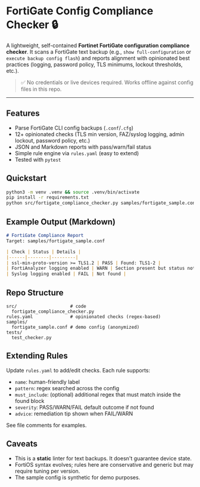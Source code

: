 # FortiGate Config Compliance Checker 🔒

A lightweight, self-contained **Fortinet FortiGate configuration compliance checker**.
It scans a FortiGate text backup (e.g., `show full-configuration` or `execute backup config flash`) and reports
alignment with opinionated best practices (logging, password policy, TLS minimums, lockout thresholds, etc.).

> ✅ No credentials or live devices required. Works offline against config files in this repo.

---

## Features
- Parse FortiGate CLI config backups (`.conf`/`.cfg`)
- 12+ opinionated checks (TLS min version, FAZ/syslog logging, admin lockout, password policy, etc.)
- JSON and Markdown reports with pass/warn/fail status
- Simple rule engine via `rules.yaml` (easy to extend)
- Tested with `pytest`

## Quickstart
```bash
python3 -m venv .venv && source .venv/bin/activate
pip install -r requirements.txt
python src/fortigate_compliance_checker.py samples/fortigate_sample.conf --md report.md --json report.json
```

## Example Output (Markdown)
```markdown
# FortiGate Compliance Report
Target: samples/fortigate_sample.conf

| Check | Status | Details |
|------|--------|---------|
| ssl-min-proto-version >= TLS1.2 | PASS | Found: TLS1-2 |
| FortiAnalyzer logging enabled | WARN | Section present but status not enabled |
| Syslog logging enabled | FAIL | Not found |
```

## Repo Structure
```
src/                    # code
  fortigate_compliance_checker.py
rules.yaml              # opinionated checks (regex-based)
samples/
  fortigate_sample.conf # demo config (anonymized)
tests/
  test_checker.py
```

## Extending Rules
Update `rules.yaml` to add/edit checks. Each rule supports:
- `name`: human-friendly label
- `pattern`: regex searched across the config
- `must_include`: (optional) additional regex that must match inside the found block
- `severity`: PASS/WARN/FAIL default outcome if not found
- `advice`: remediation tip shown when FAIL/WARN

See file comments for examples.

## Caveats
- This is a **static** linter for text backups. It doesn't guarantee device state.
- FortiOS syntax evolves; rules here are conservative and generic but may require tuning per version.
- The sample config is synthetic for demo purposes.
